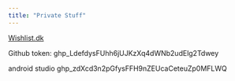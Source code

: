 ```yaml
---
title: "Private Stuff"
---
```

[Wishlist.dk](https://wishlist.dk/1100?edit=Mn0Rs8J9OsGLqmmMma5qN1rqPwIB7CtzVPjlkJqL2lncYYQtAcvHEWW_0EY_DkOTgfnFXM20hxAAoxYv4JlN3A&confirm=yCu8sXTu0hMdKLLjrCP7bze5Oxy9AHUuBS4MQ-LWDXRTw8nN_EJw6oKPJw3hDeWCYjVAYYmEqYSJLpNuR_Oicw)

Github token: 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


android studio
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